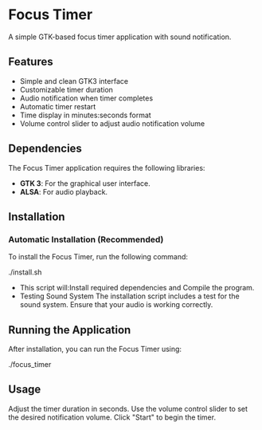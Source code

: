 # Focus Timer

A simple GTK-based focus timer application with sound notification.

## Features
- Simple and clean GTK3 interface
- Customizable timer duration
- Audio notification when timer completes
- Automatic timer restart
- Time display in minutes:seconds format
- Volume control slider to adjust audio notification volume

## Dependencies

The Focus Timer application requires the following libraries:

- **GTK 3**: For the graphical user interface.
- **ALSA**: For audio playback.

## Installation

### Automatic Installation (Recommended)
To install the Focus Timer, run the following command:

./install.sh

- This script will:Install required dependencies and Compile the program.
- Testing Sound System
  The installation script includes a test for the sound system. Ensure that your audio is working correctly.

## Running the Application 
After installation, you can run the Focus Timer using:

./focus_timer

## Usage
Adjust the timer duration in seconds.
Use the volume control slider to set the desired notification volume.
Click "Start" to begin the timer.

